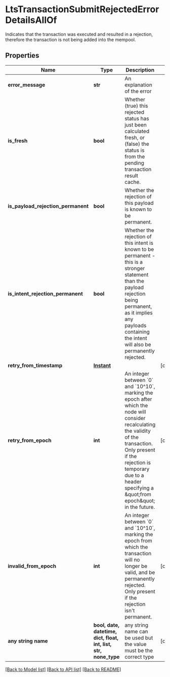 # LtsTransactionSubmitRejectedErrorDetailsAllOf

Indicates that the transaction was executed and resulted in a rejection, therefore the transaction is not being added into the mempool. 

## Properties
Name | Type | Description | Notes
------------ | ------------- | ------------- | -------------
**error_message** | **str** | An explanation of the error | 
**is_fresh** | **bool** | Whether (true) this rejected status has just been calculated fresh, or (false) the status is from the pending transaction result cache.  | 
**is_payload_rejection_permanent** | **bool** | Whether the rejection of this payload is known to be permanent.  | 
**is_intent_rejection_permanent** | **bool** | Whether the rejection of this intent is known to be permanent - this is a stronger statement than the payload rejection being permanent, as it implies any payloads containing the intent will also be permanently rejected.  | 
**retry_from_timestamp** | [**Instant**](Instant.md) |  | [optional] 
**retry_from_epoch** | **int** | An integer between &#x60;0&#x60; and &#x60;10^10&#x60;, marking the epoch after which the node will consider recalculating the validity of the transaction. Only present if the rejection is temporary due to a header specifying a \&quot;from epoch\&quot; in the future.  | [optional] 
**invalid_from_epoch** | **int** | An integer between &#x60;0&#x60; and &#x60;10^10&#x60;, marking the epoch from which the transaction will no longer be valid, and be permanently rejected. Only present if the rejection isn&#39;t permanent.  | [optional] 
**any string name** | **bool, date, datetime, dict, float, int, list, str, none_type** | any string name can be used but the value must be the correct type | [optional]

[[Back to Model list]](../README.md#documentation-for-models) [[Back to API list]](../README.md#documentation-for-api-endpoints) [[Back to README]](../README.md)


